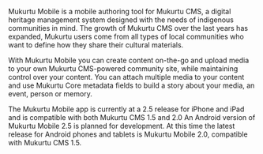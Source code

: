 Mukurtu Mobile is a mobile authoring tool for Mukurtu CMS, a digital
heritage management system designed with the needs of indigenous
communities in mind. The growth of Mukurtu CMS over the last years has
expanded, Mukurtu users come from all types of local communities who
want to define how they share their cultural materials.

With Mukurtu Mobile you can create content on-the-go and upload media to
your own Mukurtu CMS-powered community site, while maintaining control
over your content. You can attach multiple media to your content and use
Mukurtu Core metadata fields to build a story about your media, an
event, person or memory.

The Mukurtu Mobile app is currently at a 2.5 release for iPhone and iPad
and is compatible with both Mukurtu CMS 1.5 and 2.0 An Android version
of Mukurtu Mobile 2.5 is planned for development. At this time the
latest release for Android phones and tablets is Mukurtu Mobile 2.0,
compatible with Mukurtu CMS 1.5.

